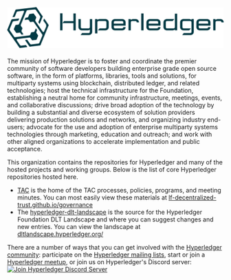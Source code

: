 ## ![Hyperledger Logo](https://github.com/hyperledger/.github/raw/main/logo.svg)

The mission of Hyperledger is to foster and coordinate the premier community of software developers building enterprise grade open source software, in the form of platforms, libraries, tools and solutions, for multiparty systems using blockchain, distributed ledger, and related technologies; host the technical infrastructure for the Foundation, establishing a neutral home for community infrastructure, meetings, events, and collaborative discussions; drive broad adoption of the technology by building a substantial and diverse ecosystem of solution providers delivering production solutions and networks, and organizing industry end-users; advocate for the use and adoption of enterprise multiparty systems technologies through marketing, education and outreach; and work with other aligned organizations to accelerate implementation and public acceptance.

This organization contains the repositories for Hyperledger and many of the hosted projects and working groups. Below is the list of core Hyperledger repositories hosted here.

- [TAC](https://lf-decentralized-trust.github.io/governance/) is the home of the TAC processes, policies, programs, and meeting minutes. You can most easily view these materials at [lf-decentralized-trust.github.io/governance](https://lf-decentralized-trust.github.io/governance/)
- The [hyperledger-dlt-landscape](https://github.com/hyperledger-dlt-landscape/hyperledger-dlt-landscape) is the source for the Hyperledger Foundation DLT Landscape and where you can suggest changes and new entries. You can view the landscape at [dltlandscape.hyperledger.org/](https://dltlandscape.hyperledger.org/)

There are a number of ways that you can get involved with the [Hyperledger community](http://hyperledger.org/community): participate on the [Hyperledger mailing lists](http://lists.hyperledger.org/), start or join a [Hyperledger meetup](http://www.meetup.com/pro/hyperledger/), or join us on Hyperledger's Discord server: [![Join Hyperledger Discord Server](https://discordapp.com/api/guilds/905194001349627914/widget.png)](https://discord.gg/hyperledger)
